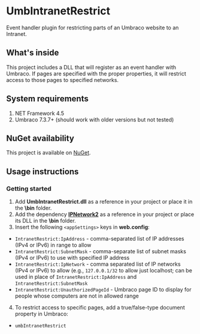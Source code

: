 # UmbIntranetRestrict
Event handler plugin for restricting parts of an Umbraco website to an Intranet.

## What's inside

This project includes a DLL that will register as an event handler with Umbraco. If pages are specified with the proper properties, it will restrict access to those pages to specified networks.

## System requirements
1. NET Framework 4.5
2. Umbraco 7.3.7+ (should work with older versions but not tested)

## NuGet availability
This project is available on [NuGet](https://www.nuget.org/packages/UmbIntranetRestrict/).

## Usage instructions
### Getting started
1. Add **UmbIntranetRestrict.dll** as a reference in your project or place it in the **\bin** folder.
2. Add the dependency [**IPNetwork2**](https://github.com/lduchosal/ipnetwork) as a reference in your project or place its DLL in the **\bin** folder.
3. Insert the following `<appSettings>` keys in **web.config**:
  - `IntranetRestrict:IpAddress` - comma-separated list of IP addresses (IPv4 or IPv6) in range to allow
  - `IntranetRestrict:SubnetMask` - comma-separate list of subnet masks (IPv4 or IPv6) to use with specified IP address
  - `IntranetRestrict:IpNetwork` - comma separated list of IP networks (IPv4 or IPv6) to allow (e.g., `127.0.0.1/32` to allow just localhost; can be used in place of `IntranetRestrict:IpAddress` and `IntranetRestrict:SubnetMask`
  - `IntranetRestrict:UnauthorizedPageId` - Umbraco page ID to display for people whose computers are not in allowed range
4. To restrict access to specific pages, add a true/false-type document property in Umbraco:
  - `umbIntranetRestrict`

